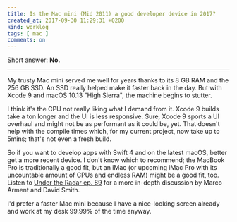 ```yaml
---
title: Is the Mac mini (Mid 2011) a good developer device in 2017?
created_at: 2017-09-30 11:29:31 +0200
kind: worklog
tags: [ mac ]
comments: on
---
```


Short answer: **No.**

---

My trusty Mac mini served me well for years thanks to its 8 GB RAM and the 256 GB SSD. An SSD really helped make it faster back in the day. But with Xcode 9 and macOS 10.13 "High Sierra", the machine begins to stutter.

I think it's the CPU not really liking what I demand from it. Xcode 9 builds take a ton longer and the UI is less responsive. Sure, Xcode 9 sports a UI overhaul and might not be as performant as it could be, yet. That doesn't help with the compile times which, for my current project, now take up to 5mins; that's not even a fresh build.

So if you want to develop apps with Swift 4 and on the latest macOS, better get a more recent device. I don't know which to recommend; the MacBook Pro is traditionally a good fit, but an iMac (or upcoming iMac Pro with its uncountable amount of CPUs and endless RAM) might be a good fit, too. Listen to [Under the Radar ep. 89](https://www.relay.fm/radar/89) for a more in-depth discussion by Marco Arment and David Smith.

I'd prefer a faster Mac mini because I have a nice-looking screen already and work at my desk 99.99% of the time anyway.
